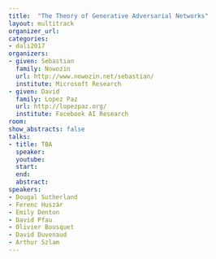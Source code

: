 ```yaml
---
title:  "The Theory of Generative Adversarial Networks"
layout: multitrack
organizer_url: 
categories:
- dali2017
organizers:
- given: Sebastian 
  family: Nowozin
  url: http://www.nowozin.net/sebastian/
  institute: Microsoft Research
- given: David
  family: Lopez Paz
  url: http://lopezpaz.org/
  institute: Facebook AI Research
room: 
show_abstracts: false
talks:
- title: TBA
  speaker:
  youtube: 
  start: 
  end:
  abstract:
speakers:
- Dougal Sutherland  
- Ferenc Huszár 
- Emily Denton
- David Pfau 
- Olivier Bousquet 
- David Duvenaud
- Arthur Szlam
---
```

